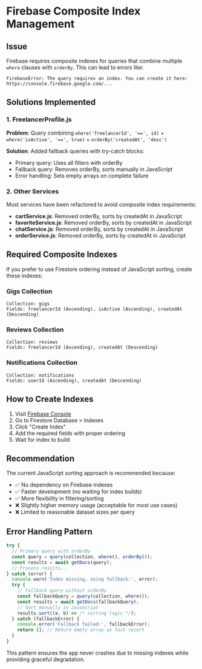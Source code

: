 # Firebase Composite Index Management

## Issue
Firebase requires composite indexes for queries that combine multiple `where` clauses with `orderBy`. This can lead to errors like:
```
FirebaseError: The query requires an index. You can create it here: https://console.firebase.google.com/...
```

## Solutions Implemented

### 1. FreelancerProfile.js
**Problem**: Query combining `where('freelancerId', '==', id)` + `where('isActive', '==', true)` + `orderBy('createdAt', 'desc')`

**Solution**: Added fallback queries with try-catch blocks:
- Primary query: Uses all filters with orderBy
- Fallback query: Removes orderBy, sorts manually in JavaScript
- Error handling: Sets empty arrays on complete failure

### 2. Other Services
Most services have been refactored to avoid composite index requirements:
- **cartService.js**: Removed orderBy, sorts by createdAt in JavaScript
- **favoriteService.js**: Removed orderBy, sorts by createdAt in JavaScript  
- **chatService.js**: Removed orderBy, sorts by createdAt in JavaScript
- **orderService.js**: Removed orderBy, sorts by createdAt in JavaScript

## Required Composite Indexes

If you prefer to use Firestore ordering instead of JavaScript sorting, create these indexes:

### Gigs Collection
```
Collection: gigs
Fields: freelancerId (Ascending), isActive (Ascending), createdAt (Descending)
```

### Reviews Collection  
```
Collection: reviews
Fields: freelancerId (Ascending), createdAt (Descending)
```

### Notifications Collection
```
Collection: notifications  
Fields: userId (Ascending), createdAt (Descending)
```

## How to Create Indexes

1. Visit [Firebase Console](https://console.firebase.google.com)
2. Go to Firestore Database > Indexes
3. Click "Create Index"
4. Add the required fields with proper ordering
5. Wait for index to build

## Recommendation

The current JavaScript sorting approach is recommended because:
- ✅ No dependency on Firebase indexes
- ✅ Faster development (no waiting for index builds)
- ✅ More flexibility in filtering/sorting
- ❌ Slightly higher memory usage (acceptable for most use cases)
- ❌ Limited to reasonable dataset sizes per query

## Error Handling Pattern

```javascript
try {
  // Primary query with orderBy
  const query = query(collection, where(), orderBy());
  const results = await getDocs(query);
  // Process results...
} catch (error) {
  console.warn('Index missing, using fallback:', error);
  try {
    // Fallback query without orderBy
    const fallbackQuery = query(collection, where());
    const results = await getDocs(fallbackQuery);
    // Sort manually in JavaScript
    results.sort((a, b) => /* sorting logic */);
  } catch (fallbackError) {
    console.error('Fallback failed:', fallbackError);
    return []; // Return empty array as last resort
  }
}
```

This pattern ensures the app never crashes due to missing indexes while providing graceful degradation. 